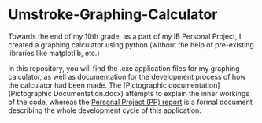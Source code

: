 # Umstroke-Graphing-Calculator
Towards the end of my 10th grade, as a part of my IB Personal Project, I created a graphing calculator using python (without the help of pre-existing libraries like matplotlib, etc.)

In this repository, you will find the .exe application files for my graphing calculator, as well as documentation for the development process of how the calculator had been made. The [Pictographic documentation](Pictographic Documentation.docx) 
attempts to explain the inner workings of the code, whereas the [Personal Project (PP) report](../Umstroke-Graphing) is a formal document describing the whole development cycle of this application.

